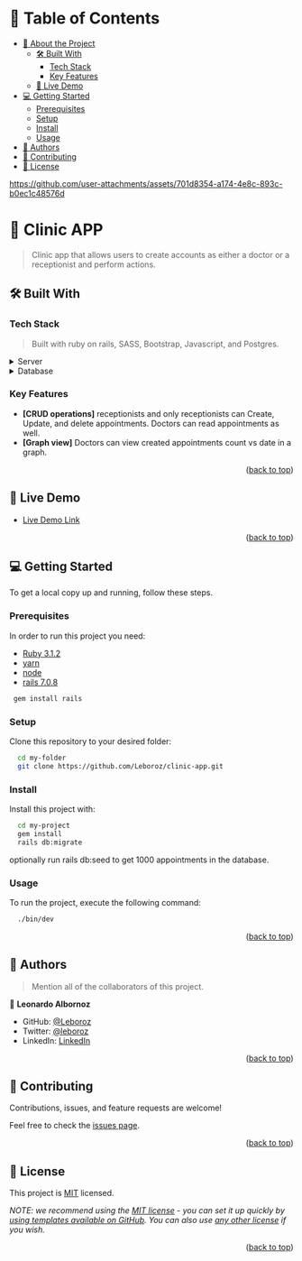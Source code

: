 <a name="readme-top"></a>

<div align="center">

</div>

# 📗 Table of Contents

- [📖 About the Project](#about-project)
  - [🛠 Built With](#built-with)
    - [Tech Stack](#tech-stack)
    - [Key Features](#key-features)
  - [🚀 Live Demo](#live-demo)
- [💻 Getting Started](#getting-started)
  - [Prerequisites](#prerequisites)
  - [Setup](#setup)
  - [Install](#install)
  - [Usage](#usage)
- [👥 Authors](#authors)
- [🤝 Contributing](#contributing)
- [📝 License](#license)



https://github.com/user-attachments/assets/701d8354-a174-4e8c-893c-b0ec1c48576d


# 📖 Clinic APP <a name="about-project"></a>

> Clinic app that allows users to create accounts as either a doctor or a receptionist and perform actions.

## 🛠 Built With <a name="built-with"></a>

### Tech Stack <a name="tech-stack"></a>

> Built with ruby on rails, SASS, Bootstrap, Javascript, and Postgres.

<details>
  <summary>Server</summary>
  <ul>
    <li><a href="https://rubyonrails.org/">Ruby on Rails</a></li>
  </ul>
</details>

<details>
<summary>Database</summary>
  <ul>
    <li><a href="https://www.postgresql.org/">PostgreSQL</a></li>
  </ul>
</details>

### Key Features <a name="key-features"></a>

- **[CRUD operations]**
    receptionists and only receptionists can Create, Update, and delete appointments. Doctors can read appointments as well.
- **[Graph view]**
    Doctors can view created appointments count vs date in a graph.

<p align="right">(<a href="#readme-top">back to top</a>)</p>

## 🚀 Live Demo <a name="live-demo"></a>

- [Live Demo Link](https://mysterious-ridge-18784-adb5e97e7564.herokuapp.com/)

<p align="right">(<a href="#readme-top">back to top</a>)</p>

## 💻 Getting Started <a name="getting-started"></a>

To get a local copy up and running, follow these steps.

### Prerequisites

In order to run this project you need:

- [Ruby 3.1.2](https://www.ruby-lang.org/en/news/2022/04/12/ruby-3-1-2-released/)
- [yarn](https://classic.yarnpkg.com/lang/en/docs/install/#windows-stable)
- [node](https://nodejs.org/en)
- [rails 7.0.8](https://rubyonrails.org/2023/9/9/Rails-7-0-8-has-been-released)
```sh
 gem install rails
```

### Setup

Clone this repository to your desired folder:

```sh
  cd my-folder
  git clone https://github.com/Leboroz/clinic-app.git
```

### Install

Install this project with:


```sh
  cd my-project
  gem install
  rails db:migrate
```
optionally run rails db:seed to get 1000 appointments in the database.

### Usage

To run the project, execute the following command:


```sh
  ./bin/dev
```

<p align="right">(<a href="#readme-top">back to top</a>)</p>


## 👥 Authors <a name="authors"></a>

> Mention all of the collaborators of this project.

👤 **Leonardo Albornoz**

- GitHub: [@Leboroz](https://github.com/Leboroz)
- Twitter: [@leboroz](https://twitter.com/leboroz)
- LinkedIn: [LinkedIn](https://linkedin.com/in/leboroz)

<p align="right">(<a href="#readme-top">back to top</a>)</p>


## 🤝 Contributing <a name="contributing"></a>

Contributions, issues, and feature requests are welcome!

Feel free to check the [issues page](../../issues/).

<p align="right">(<a href="#readme-top">back to top</a>)</p>


<!-- LICENSE -->

## 📝 License <a name="license"></a>

This project is [MIT](./LICENSE) licensed.

_NOTE: we recommend using the [MIT license](https://choosealicense.com/licenses/mit/) - you can set it up quickly by [using templates available on GitHub](https://docs.github.com/en/communities/setting-up-your-project-for-healthy-contributions/adding-a-license-to-a-repository). You can also use [any other license](https://choosealicense.com/licenses/) if you wish._

<p align="right">(<a href="#readme-top">back to top</a>)</p>

